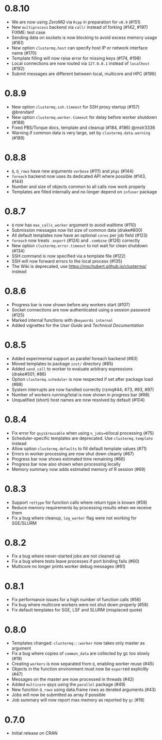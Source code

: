 # 0.8.10

* We are now using *ZeroMQ* via `Rcpp` in preparation for `v0.9` (#151)
* New `multiprocess` backend via `callr` instead of forking (#142, #197) FIXME: test case
* Sending data on sockets is now blocking to avoid excess memory usage (#161)
* New option `clustermq.host` can specify host IP or network interface name (#170)
* Template filling will now raise error for missing keys (#174, #198)
* Local connections are now routed via `127.0.0.1` instead of `localhost` (#192)
* Submit messages are different between local, multicore and HPC (#196)

# 0.8.9

* New option `clustermq.ssh.timeout` for SSH proxy startup (#157) @brendanf
* New option `clustermq.worker.timeout` for delay before worker shutdown (#188)
* Fixed PBS/Torque docs, template and cleanup (#184, #186) @mstr3336
* Warning if common data is very large, set by `clustermq.data.warning` (#189)

# 0.8.8

* `Q`, `Q_rows` have new arguments `verbose` (#111) and `pkgs` (#144)
* `foreach` backend now uses its dedicated API where possible (#143, #144)
* Number and size of objects common to all calls now work properly
* Templates are filled internally and no longer depend on `infuser` package

# 0.8.7

* `Q` now has `max_calls_worker` argument to avoid walltime (#110)
* Submission messages now list size of common data (drake#800)
* All default templates now have an optional `cores` per job field (#123)
* `foreach` now treats `.export` (#124) and `.combine` (#126) correctly
* New option `clustermq.error.timeout` to not wait for clean shutdown (#134)
* SSH command is now specified via a template file (#122)
* SSH will now forward errors to the local process (#135)
* The Wiki is deprecated, use https://mschubert.github.io/clustermq/ instead

# 0.8.6

* Progress bar is now shown before any workers start (#107)
* Socket connections are now authenticated using a session password (#125)
* Marked internal functions with `@keywords internal`
* Added vignettes for the _User Guide_ and _Technical Documentation_

# 0.8.5

* Added experimental support as parallel foreach backend (#83)
* Moved templates to package `inst/` directory (#85)
* Added `send_call` to worker to evaluate arbitrary expressions (drake#501; #86)
* Option `clustermq.scheduler` is now respected if set after package load (#88)
* System interrupts are now handled correctly (rzmq#44; #73, #93, #97)
* Number of workers running/total is now shown in progress bar (#98)
* Unqualified (short) host names are now resolved by default (#104)

# 0.8.4

* Fix error for `qsys$reusable` when using `n_jobs=0`/local processing (#75)
* Scheduler-specific templates are deprecated. Use `clustermq.template` instead
* Allow option `clustermq.defaults` to fill default template values (#71)
* Errors in worker processing are now shut down cleanly (#67)
* Progress bar now shows estimated time remaining (#66)
* Progress bar now also shown when processing locally
* Memory summary now adds estimated memory of R session (#69)

# 0.8.3

* Support `rettype` for function calls where return type is known (#59)
* Reduce memory requirements by processing results when we receive them
* Fix a bug where cleanup, `log_worker` flag were not working for SGE/SLURM

# 0.8.2

* Fix a bug where never-started jobs are not cleaned up
* Fix a bug where tests leave processes if port binding fails (#60)
* Multicore no longer prints worker debug messages (#61)

# 0.8.1

* Fix performance issues for a high number of function calls (#56)
* Fix bug where multicore workers were not shut down properly (#58)
* Fix default templates for SGE, LSF and SLURM (misplaced quote)

# 0.8.0

* Templates changed: `clustermq:::worker` now takes only master as argument
* Fix a bug where copies of `common_data` are collected by gc too slowly (#19)
* Creating `workers` is now separated from `Q`, enabling worker reuse (#45)
* Objects in the function environment must now be `export`ed explicitly (#47)
* Messages on the master are now processed in threads (#42)
* Added `multicore` qsys using the `parallel` package (#49)
* New function `Q_rows` using data.frame rows as iterated arguments (#43)
* Jobs will now be submitted as array if possible
* Job summary will now report max memory as reported by `gc` (#18)

# 0.7.0

* Initial release on CRAN
